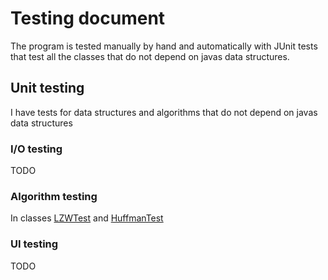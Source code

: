 # Testing document

The program is tested manually by hand and automatically with JUnit tests that test all the classes that do not depend on javas data structures.

## Unit testing
I have tests for data structures and algorithms that do not depend on javas data structures

### I/O testing
TODO

### Algorithm testing
In classes [LZWTest](https://github.com/k0tix/kompressori/blob/master/kompressori/src/test/java/kompressori/LZWTest.java) and [HuffmanTest](https://github.com/k0tix/kompressori/blob/master/kompressori/src/test/java/kompressori/HuffmanTest.java)

### UI testing
TODO
